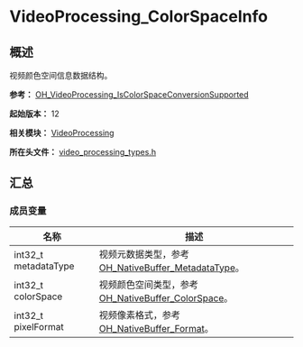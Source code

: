 # VideoProcessing_ColorSpaceInfo

## 概述

视频颜色空间信息数据结构。

**参考：** [OH_VideoProcessing_IsColorSpaceConversionSupported](capi-video-processing-h.md#oh_videoprocessing_iscolorspaceconversionsupported)

**起始版本：** 12

**相关模块：** [VideoProcessing](capi-videoprocessing.md)

**所在头文件：** [video_processing_types.h](capi-video-processing-types-h.md)

## 汇总

### 成员变量

| 名称 | 描述 |
| -- | -- |
| int32_t metadataType | 视频元数据类型，参考[OH_NativeBuffer_MetadataType](../apis-arkgraphics2d/_o_h___native_buffer.md#oh_nativebuffer_metadatatype-1)。 |
| int32_t colorSpace | 视频颜色空间类型，参考[OH_NativeBuffer_ColorSpace](../apis-arkgraphics2d/_o_h___native_buffer.md#oh_nativebuffer_colorspace-1)。 |
| int32_t pixelFormat | 视频像素格式，参考[OH_NativeBuffer_Format](../apis-arkgraphics2d/_o_h___native_buffer.md#oh_nativebuffer_format-1)。 |


